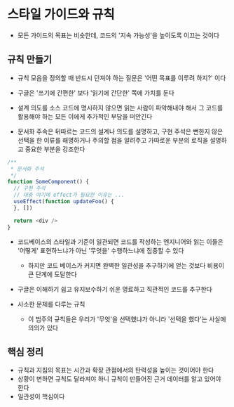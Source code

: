 # 스타일 가이드와 규칙

- 모든 가이드의 목표는 비슷한데, 코드의 '지속 가능성'을 높이도록 이끄는 것이다

## 규칙 만들기

- 규칙 모음을 정의할 때 반드시 던져야 하는 질문은 '어떤 목표를 이루려 하지?' 이다

- 구글은 '쓰기에 간편한' 보다 '읽기에 간단한' 쪽에 가치를 둔다
- 설계 의도를 소스 코드에 명시하지 않으면 읽는 사람이 파악해내야 해서 그 코드를 활용해야 하는 모든 이에게 추가적인 부담을 떠안긴다
- 문서화 주속은 뒤따르는 코드의 설계나 의도를 설명하고, 구현 주석은 뻔한지 않은 선택을 한 이류를 해명하거나 주의할 점을 알려주고 가따로운 부분의 로직을 설명하고 중요한 부분을 강조한다

```ts
/**
 * 문서화 주석
 */
function SomeComponent() {
  // 구현 주석
  // 대충 여기에 effect가 필요한 이유는 ...
  useEffect(function updateFoo() {
  }, [])

  return <div />
}
```

- 코드베이스의 스타일과 기준이 일관되면 코드를 작성하는 엔지니어와 읽는 이들은 '어떻게' 표현하느냐가 아닌 '무엇을' 수행하느냐에 집중할 수 있다
  - 하지만 코드 베이스가 커지면 완벽한 일관성을 추구하기에 얻는 것보다 비용이 큰 단계에 도달한다

- 구글은 이해하기 쉽고 유지보수하기 쉬운 명료하고 직관적인 코드를 추구한다

- 사소한 문제를 다루는 규칙
  - 이 범주의 규칙들은 우리가 '무엇'을 선택했냐가 아니라 '선택을 했다'는 사실에 의의가 있다

## 핵심 정리

- 규칙과 지침의 목표는 시간과 확장 관점에서의 탄력성을 높이는 것이어야 한다
- 상황이 변하면 규칙도 달라져야 하니 규칙이 만들어진 근거 데이터를 알고 있어야 한다
- 일관성이 핵심이다

